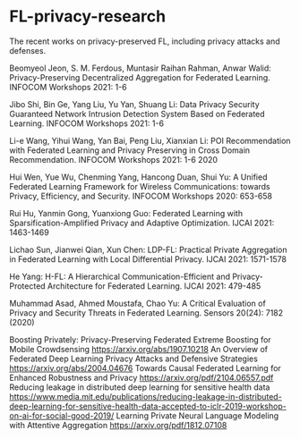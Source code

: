 # FL-privacy-research
The recent works on privacy-preserved FL, including privacy attacks and defenses. 


Beomyeol Jeon, S. M. Ferdous, Muntasir Raihan Rahman, Anwar Walid:
Privacy-Preserving Decentralized Aggregation for Federated Learning. INFOCOM Workshops 2021: 1-6

Jibo Shi, Bin Ge, Yang Liu, Yu Yan, Shuang Li:
Data Privacy Security Guaranteed Network Intrusion Detection System Based on Federated Learning. INFOCOM Workshops 2021: 1-6

Li-e Wang, Yihui Wang, Yan Bai, Peng Liu, Xianxian Li:
POI Recommendation with Federated Learning and Privacy Preserving in Cross Domain Recommendation. INFOCOM Workshops 2021: 1-6
2020

Hui Wen, Yue Wu, Chenming Yang, Hancong Duan, Shui Yu:
A Unified Federated Learning Framework for Wireless Communications: towards Privacy, Efficiency, and Security. INFOCOM Workshops 2020: 653-658


Rui Hu, Yanmin Gong, Yuanxiong Guo:
Federated Learning with Sparsification-Amplified Privacy and Adaptive Optimization. IJCAI 2021: 1463-1469

Lichao Sun, Jianwei Qian, Xun Chen:
LDP-FL: Practical Private Aggregation in Federated Learning with Local Differential Privacy. IJCAI 2021: 1571-1578

He Yang:
H-FL: A Hierarchical Communication-Efficient and Privacy-Protected Architecture for Federated Learning. IJCAI 2021: 479-485

Muhammad Asad, Ahmed Moustafa, Chao Yu:
A Critical Evaluation of Privacy and Security Threats in Federated Learning. Sensors 20(24): 7182 (2020)

Boosting Privately: Privacy-Preserving Federated Extreme Boosting for Mobile Crowdsensing https://arxiv.org/abs/1907.10218
An Overview of Federated Deep Learning Privacy Attacks and Defensive Strategies https://arxiv.org/abs/2004.04676
Towards Causal Federated Learning for Enhanced Robustness and Privacy https://arxiv.org/pdf/2104.06557.pdf
Reducing leakage in distributed deep learning for sensitive health data https://www.media.mit.edu/publications/reducing-leakage-in-distributed-deep-learning-for-sensitive-health-data-accepted-to-iclr-2019-workshop-on-ai-for-social-good-2019/
Learning Private Neural Language Modeling with Attentive Aggregation https://arxiv.org/pdf/1812.07108

